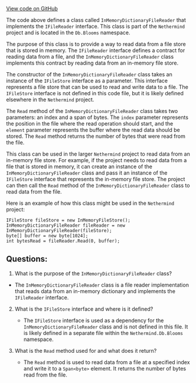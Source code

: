 [View code on GitHub](https://github.com/NethermindEth/nethermind/src/Nethermind/Nethermind.Db/Blooms/InMemoryDictionaryFileReader.cs)

The code above defines a class called `InMemoryDictionaryFileReader` that implements the `IFileReader` interface. This class is part of the `Nethermind` project and is located in the `Db.Blooms` namespace. 

The purpose of this class is to provide a way to read data from a file store that is stored in memory. The `IFileReader` interface defines a contract for reading data from a file, and the `InMemoryDictionaryFileReader` class implements this contract by reading data from an in-memory file store. 

The constructor of the `InMemoryDictionaryFileReader` class takes an instance of the `IFileStore` interface as a parameter. This interface represents a file store that can be used to read and write data to a file. The `IFileStore` interface is not defined in this code file, but it is likely defined elsewhere in the `Nethermind` project. 

The `Read` method of the `InMemoryDictionaryFileReader` class takes two parameters: an index and a span of bytes. The `index` parameter represents the position in the file where the read operation should start, and the `element` parameter represents the buffer where the read data should be stored. The `Read` method returns the number of bytes that were read from the file. 

This class can be used in the larger `Nethermind` project to read data from an in-memory file store. For example, if the project needs to read data from a file that is stored in memory, it can create an instance of the `InMemoryDictionaryFileReader` class and pass it an instance of the `IFileStore` interface that represents the in-memory file store. The project can then call the `Read` method of the `InMemoryDictionaryFileReader` class to read data from the file. 

Here is an example of how this class might be used in the `Nethermind` project:

```
IFileStore fileStore = new InMemoryFileStore();
InMemoryDictionaryFileReader fileReader = new InMemoryDictionaryFileReader(fileStore);
byte[] buffer = new byte[1024];
int bytesRead = fileReader.Read(0, buffer);
```
## Questions: 
 1. What is the purpose of the `InMemoryDictionaryFileReader` class?
   - The `InMemoryDictionaryFileReader` class is a file reader implementation that reads data from an in-memory dictionary and implements the `IFileReader` interface.

2. What is the `IFileStore` interface and where is it defined?
   - The `IFileStore` interface is used as a dependency for the `InMemoryDictionaryFileReader` class and is not defined in this file. It is likely defined in a separate file within the `Nethermind.Db.Blooms` namespace.

3. What is the `Read` method used for and what does it return?
   - The `Read` method is used to read data from a file at a specified index and write it to a `Span<byte>` element. It returns the number of bytes read from the file.